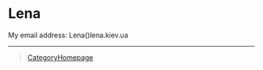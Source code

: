 Lena
====

My email address: Lena()lena.kiev.ua



* * * * *

> [CategoryHomepage](CategoryHomepage)
